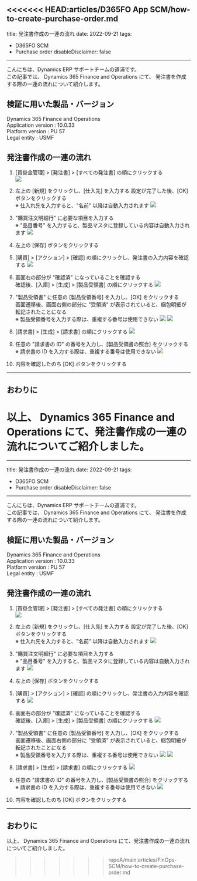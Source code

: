 <<<<<<< HEAD:articles/D365FO App SCM/how-to-create-purchase-order.md
---
title: 発注書作成の一連の流れ
date: 2022-09-21
tags:
  - D365FO SCM
  - Purchase order
disableDisclaimer: false
---


こんにちは、Dynamics ERP サポートチームの道浦です。  
この記事では、 Dynamics 365 Finance and Operations にて、 発注書を作成する際の一連の流れについて紹介します。

<!-- more -->
## 検証に用いた製品・バージョン
Dynamics 365 Finance and Operations      
Application version : 10.0.33    
Platform version : PU 57  
Legal entity : USMF

## 発注書作成の一連の流れ

1. [買掛金管理] > [発注書] > [すべての発注書] の順にクリックする  
    ![](./how-to-create-purchase-order/step1.png)

1. 左上の [新規] をクリックし、[仕入先] を入力する
    設定が完了した後、[OK] ボタンをクリックする  
    ※ 仕入れ先を入力すると、"名前" 以降は自動入力されます
    ![](./how-to-create-purchase-order/step2.png)

1. "購買注文明細行" に必要な項目を入力する  
    ※ "品目番号" を入力すると、製品マスタに登録している内容は自動入力されます
    ![](./how-to-create-purchase-order/step3.png)

1. 左上の [保存] ボタンをクリックする

1. [購買] > [アクション] > [確認] の順にクリックし、発注書の入力内容を確認する
    ![](./how-to-create-purchase-order/step5.png)

1. 画面右の部分が "確認済" になっていることを確認する  
    確認後、[入庫] > [生成] > [製品受領書] の順にクリックする
    ![](./how-to-create-purchase-order/step6.png)

1. "製品受領書" に任意の [製品受領番号] を入力し、[OK] をクリックする  
    画面遷移後、画面右側の部分に "受領済" が表示されていると、梱包明細が転記されたことになる  
    ※ 製品受領番号を入力する際は、重複する番号は使用できない
    ![](./how-to-create-purchase-order/step7-1.png)
    ![](./how-to-create-purchase-order/step7-2.png)

1. [請求書] > [生成] > [請求書] の順にクリックする
    ![](./how-to-create-purchase-order/step8.png)

1. 任意の "請求書の ID" の番号を入力し、[製品受領書の照合] をクリックする  
    ※ 請求書の ID を入力する際は、重複する番号は使用できない
    ![](./how-to-create-purchase-order/step9.png)

1. 内容を確認したのち [OK] ボタンをクリックする

---
## おわりに  

以上、 Dynamics 365 Finance and Operations にて、発注書作成の一連の流れについてご紹介しました。
=======
---
title: 発注書作成の一連の流れ
date: 2022-09-21
tags:
  - D365FO SCM
  - Purchase order
disableDisclaimer: false
---


こんにちは、Dynamics ERP サポートチームの道浦です。  
この記事では、 Dynamics 365 Finance and Operations にて、 発注書を作成する際の一連の流れについて紹介します。

<!-- more -->
## 検証に用いた製品・バージョン
Dynamics 365 Finance and Operations      
Application version : 10.0.33    
Platform version : PU 57  
Legal entity : USMF

## 発注書作成の一連の流れ

1. [買掛金管理] > [発注書] > [すべての発注書] の順にクリックする  
    ![](./how-to-create-purchase-order/step1.png)

1. 左上の [新規] をクリックし、[仕入先] を入力する
    設定が完了した後、[OK] ボタンをクリックする  
    ※ 仕入れ先を入力すると、"名前" 以降は自動入力されます
    ![](./how-to-create-purchase-order/step2.png)

1. "購買注文明細行" に必要な項目を入力する  
    ※ "品目番号" を入力すると、製品マスタに登録している内容は自動入力されます
    ![](./how-to-create-purchase-order/step3.png)

1. 左上の [保存] ボタンをクリックする

1. [購買] > [アクション] > [確認] の順にクリックし、発注書の入力内容を確認する
    ![](./how-to-create-purchase-order/step5.png)

1. 画面右の部分が "確認済" になっていることを確認する  
    確認後、[入庫] > [生成] > [製品受領書] の順にクリックする
    ![](./how-to-create-purchase-order/step6.png)

1. "製品受領書" に任意の [製品受領番号] を入力し、[OK] をクリックする  
    画面遷移後、画面右側の部分に "受領済" が表示されていると、梱包明細が転記されたことになる  
    ※ 製品受領番号を入力する際は、重複する番号は使用できない
    ![](./how-to-create-purchase-order/step7-1.png)
    ![](./how-to-create-purchase-order/step7-2.png)

1. [請求書] > [生成] > [請求書] の順にクリックする
    ![](./how-to-create-purchase-order/step8.png)

1. 任意の "請求書の ID" の番号を入力し、[製品受領書の照合] をクリックする  
    ※ 請求書の ID を入力する際は、重複する番号は使用できない
    ![](./how-to-create-purchase-order/step9.png)

1. 内容を確認したのち [OK] ボタンをクリックする

---
## おわりに  

以上、 Dynamics 365 Finance and Operations にて、発注書作成の一連の流れについてご紹介しました。
>>>>>>> repoA/main:articles/FinOps-SCM/how-to-create-purchase-order.md
